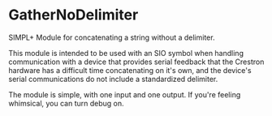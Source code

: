 GatherNoDelimiter
=================

SIMPL+ Module for concatenating a string without a delimiter.

This module is intended to be used with an SIO symbol when handling communication with a device that provides serial feedback that the Crestron hardware has a difficult time concatenating on it's own, and the device's serial communications do not include a standardized delimiter.

The module is simple, with one input and one output.  If you're feeling whimsical, you can turn debug on.

